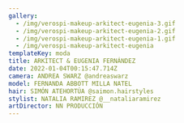 ```yaml
---
gallery:
  - /img/verospi-makeup-arkitect-eugenia-3.gif
  - /img/verospi-makeup-arkitect-eugenia-2.gif
  - /img/verospi-makeup-arkitect-eugenia-1.gif
  - /img/verospi-makeup-arkitect-eugenia
templateKey: moda
title: ARKITECT & EUGENIA FERNÁNDEZ
date: 2022-01-04T00:15:47.714Z
camera: ANDREA SWARZ @andreaswarz
model: FERNANDA ABBOTT MILLA NATEL
hair: SIMÓN ATEHORTÚA @saimon.hairstyles
stylist: NATALIA RAMIREZ @__nataliaramirez
artDirector: NN PRODUCCIÓN
---
```

